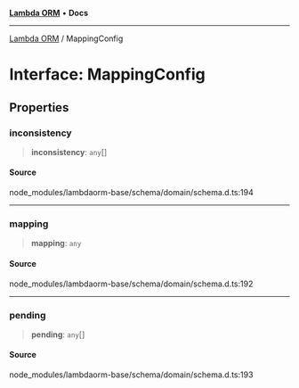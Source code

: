 [**Lambda ORM**](../README.md) • **Docs**

***

[Lambda ORM](../README.md) / MappingConfig

# Interface: MappingConfig

## Properties

### inconsistency

> **inconsistency**: `any`[]

#### Source

node\_modules/lambdaorm-base/schema/domain/schema.d.ts:194

***

### mapping

> **mapping**: `any`

#### Source

node\_modules/lambdaorm-base/schema/domain/schema.d.ts:192

***

### pending

> **pending**: `any`[]

#### Source

node\_modules/lambdaorm-base/schema/domain/schema.d.ts:193
